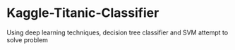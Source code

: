 # Kaggle-Titanic-Classifier

Using deep learning techniques, decision tree classifier and SVM attempt to solve problem

